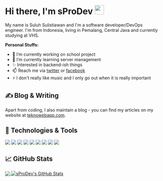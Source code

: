 # Hi there, I'm sProDev <img src="https://raw.githubusercontent.com/sProDev/sProDev/master/assets/img/wave.gif" width="30px">

My name is Suluh Sulistiawan and I'm a software developer/DevOps engineer. I'm from Indonesia, living in Pemalang, Central Java and currently studying at VHS.

**Personal Stuffs:**
- 🔭 I’m currently working on school project
- 🌱 I’m currently learning server management
- ✨ Interested in backend-ish things
- 📫 Reach me via [twitter](https://www.twitter.com/suluh_s) or [facebook](https://www.facebook.com/suluh.sulistiawan)
- ⚡ I don't really like music and I only go out when it is really important

## &#x270d; Blog & Writing
Apart from coding, I also maintain a blog - you can find my articles on my website at [teknowebapp.com](https://www.teknowebapp.com/profile/4).

## 🔧 Technologies & Tools
![](https://img.shields.io/badge/OS-Linux-informational?style=flat&logo=linux)
![](https://img.shields.io/badge/Editor-VS_Code-informational?style=flat&logo=visual-studio-code)
![](https://img.shields.io/badge/Code-PHP-informational?style=flat&logo=php)
![](https://img.shields.io/badge/Code-Java-informational?style=flat&logo=java)
![](https://img.shields.io/badge/Code-JavaScript-informational?style=flat&logo=javascript)
![](https://img.shields.io/badge/Code-Python-informational?style=flat&logo=python)
![](https://img.shields.io/badge/Shell-Bash-informational?style=flat&logo=gnu-bash)
![](https://img.shields.io/badge/Tools-MySQL-informational?style=flat&logo=mysql)
![](https://img.shields.io/badge/Tools-Git-informational?style=flat&logo=git)

## &#x1f4c8; GitHub Stats
<a href="https://github.com/sProDev">
  <img align="center" src="https://github-readme-stats.vercel.app/api/top-langs/?username=sProDev&hide=html,css" />
</a>
<a href="https://github.com/sProDev">
  <img align="center" src="https://github-readme-stats.vercel.app/api?username=sProDev&show_icons=true&line_height=27&count_private=true" alt="sProDev's GitHub Stats" />
</a>
